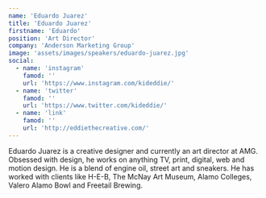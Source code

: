 ```yaml
---
name: 'Eduardo Juarez'
title: 'Eduardo Juarez'
firstname: 'Eduardo'
position: 'Art Director'
company: 'Anderson Marketing Group'
image: 'assets/images/speakers/eduardo-juarez.jpg'
social:
  - name: 'instagram'
    famod: ''
    url: 'https://www.instagram.com/kideddie/'
  - name: 'twitter'
    famod: ''
    url: 'https://www.twitter.com/kideddie/'
  - name: 'link'
    famod: ''
    url: 'http://eddiethecreative.com/'
---
```


Eduardo Juarez is a creative designer and currently an art director at AMG. Obsessed with design, he works on anything TV, print, digital, web and motion design. He is a blend of engine oil, street art and sneakers. He has worked with clients like H-E-B, The McNay Art Museum, Alamo Colleges, Valero Alamo Bowl and Freetail Brewing.